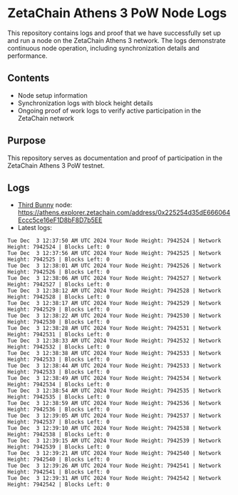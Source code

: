 # ZetaChain Athens 3 PoW Node Logs
This repository contains logs and proof that we have successfully set up and run a node on the ZetaChain Athens 3 network. The logs demonstrate continuous node operation, including synchronization details and performance.

## Contents
- Node setup information
- Synchronization logs with block height details
- Ongoing proof of work logs to verify active participation in the ZetaChain network

## Purpose
This repository serves as documentation and proof of participation in the ZetaChain Athens 3 PoW testnet.

## Logs

- [Third Bunny](https://thirdbunny.xyz/) node: https://athens.explorer.zetachain.com/address/0x225254d35dE666064Eccc5ce16eF1D8bF8D7b5EE
- Latest logs:
```
Tue Dec  3 12:37:50 AM UTC 2024 Your Node Height: 7942524 | Network Height: 7942524 | Blocks Left: 0
Tue Dec  3 12:37:56 AM UTC 2024 Your Node Height: 7942525 | Network Height: 7942525 | Blocks Left: 0
Tue Dec  3 12:38:01 AM UTC 2024 Your Node Height: 7942526 | Network Height: 7942526 | Blocks Left: 0
Tue Dec  3 12:38:06 AM UTC 2024 Your Node Height: 7942527 | Network Height: 7942527 | Blocks Left: 0
Tue Dec  3 12:38:12 AM UTC 2024 Your Node Height: 7942528 | Network Height: 7942528 | Blocks Left: 0
Tue Dec  3 12:38:17 AM UTC 2024 Your Node Height: 7942529 | Network Height: 7942529 | Blocks Left: 0
Tue Dec  3 12:38:22 AM UTC 2024 Your Node Height: 7942530 | Network Height: 7942530 | Blocks Left: 0
Tue Dec  3 12:38:28 AM UTC 2024 Your Node Height: 7942531 | Network Height: 7942531 | Blocks Left: 0
Tue Dec  3 12:38:33 AM UTC 2024 Your Node Height: 7942532 | Network Height: 7942532 | Blocks Left: 0
Tue Dec  3 12:38:38 AM UTC 2024 Your Node Height: 7942533 | Network Height: 7942533 | Blocks Left: 0
Tue Dec  3 12:38:44 AM UTC 2024 Your Node Height: 7942533 | Network Height: 7942533 | Blocks Left: 0
Tue Dec  3 12:38:49 AM UTC 2024 Your Node Height: 7942534 | Network Height: 7942534 | Blocks Left: 0
Tue Dec  3 12:38:54 AM UTC 2024 Your Node Height: 7942535 | Network Height: 7942535 | Blocks Left: 0
Tue Dec  3 12:38:59 AM UTC 2024 Your Node Height: 7942536 | Network Height: 7942536 | Blocks Left: 0
Tue Dec  3 12:39:05 AM UTC 2024 Your Node Height: 7942537 | Network Height: 7942537 | Blocks Left: 0
Tue Dec  3 12:39:10 AM UTC 2024 Your Node Height: 7942538 | Network Height: 7942538 | Blocks Left: 0
Tue Dec  3 12:39:15 AM UTC 2024 Your Node Height: 7942539 | Network Height: 7942539 | Blocks Left: 0
Tue Dec  3 12:39:21 AM UTC 2024 Your Node Height: 7942540 | Network Height: 7942540 | Blocks Left: 0
Tue Dec  3 12:39:26 AM UTC 2024 Your Node Height: 7942541 | Network Height: 7942541 | Blocks Left: 0
Tue Dec  3 12:39:31 AM UTC 2024 Your Node Height: 7942542 | Network Height: 7942542 | Blocks Left: 0
```
